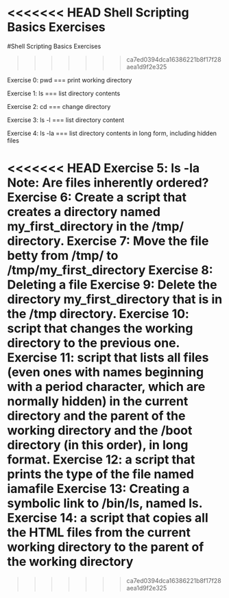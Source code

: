 <<<<<<< HEAD
Shell Scripting Basics Exercises
=======

#Shell Scripting Basics Exercises
>>>>>>> ca7ed0394dca16386221b8f17f28aea1d9f2e325

Exercise 0: pwd === print working directory

Exercise 1: ls === list directory contents

Exercise 2: cd === change directory

Exercise 3: ls -l === list directory content

Exercise 4: ls -la === list directory contents in long form, including hidden files

<<<<<<< HEAD
Exercise 5: ls -la Note: Are files inherently ordered? Exercise 6: Create a script that creates a directory named my_first_directory in the /tmp/ directory. Exercise 7: Move the file betty from /tmp/ to /tmp/my_first_directory Exercise 8: Deleting a file Exercise 9: Delete the directory my_first_directory that is in the /tmp directory. Exercise 10: script that changes the working directory to the previous one. Exercise 11: script that lists all files (even ones with names beginning with a period character, which are normally hidden) in the current directory and the parent of the working directory and the /boot directory (in this order), in long format. Exercise 12: a script that prints the type of the file named iamafile
 Exercise 13: Creating a symbolic link to /bin/ls, named ls. 
Exercise 14: a script that copies all the HTML files from the current working directory to the parent of the working directory
=======
>>>>>>> ca7ed0394dca16386221b8f17f28aea1d9f2e325
